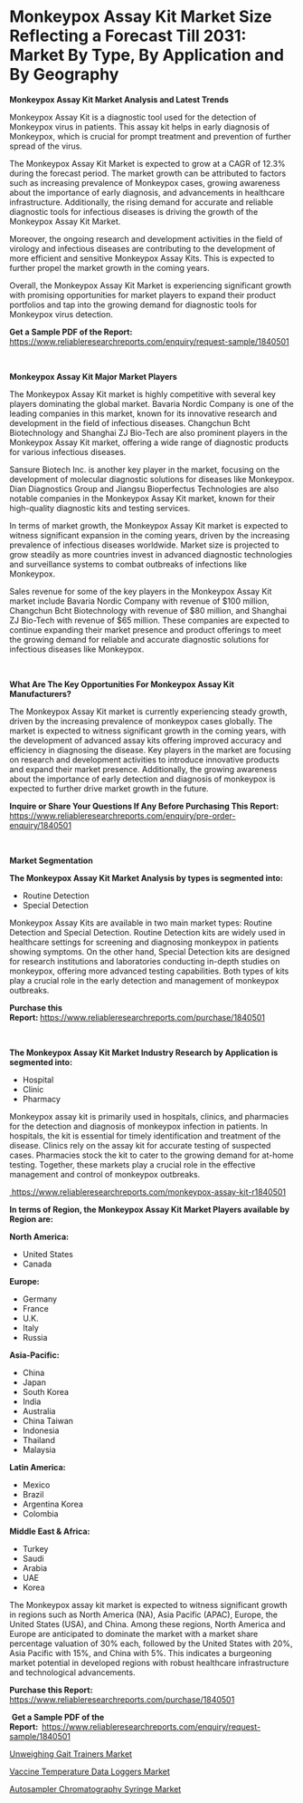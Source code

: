 <p><h1>Monkeypox Assay Kit Market Size Reflecting a Forecast Till 2031: Market By Type, By Application and By Geography</h1></p><p><strong>Monkeypox Assay Kit Market Analysis and Latest Trends</strong></p>
<p><p>Monkeypox Assay Kit is a diagnostic tool used for the detection of Monkeypox virus in patients. This assay kit helps in early diagnosis of Monkeypox, which is crucial for prompt treatment and prevention of further spread of the virus.</p><p>The Monkeypox Assay Kit Market is expected to grow at a CAGR of 12.3% during the forecast period. The market growth can be attributed to factors such as increasing prevalence of Monkeypox cases, growing awareness about the importance of early diagnosis, and advancements in healthcare infrastructure. Additionally, the rising demand for accurate and reliable diagnostic tools for infectious diseases is driving the growth of the Monkeypox Assay Kit Market.</p><p>Moreover, the ongoing research and development activities in the field of virology and infectious diseases are contributing to the development of more efficient and sensitive Monkeypox Assay Kits. This is expected to further propel the market growth in the coming years.</p><p>Overall, the Monkeypox Assay Kit Market is experiencing significant growth with promising opportunities for market players to expand their product portfolios and tap into the growing demand for diagnostic tools for Monkeypox virus detection.</p></p>
<p><strong>Get a Sample PDF of the Report:&nbsp;</strong> <a href="https://www.reliableresearchreports.com/enquiry/request-sample/1840501">https://www.reliableresearchreports.com/enquiry/request-sample/1840501</a></p>
<p>&nbsp;</p>
<p><strong>Monkeypox Assay Kit Major Market Players</strong></p>
<p><p>The Monkeypox Assay Kit market is highly competitive with several key players dominating the global market. Bavaria Nordic Company is one of the leading companies in this market, known for its innovative research and development in the field of infectious diseases. Changchun Bcht Biotechnology and Shanghai ZJ Bio-Tech are also prominent players in the Monkeypox Assay Kit market, offering a wide range of diagnostic products for various infectious diseases.</p><p>Sansure Biotech Inc. is another key player in the market, focusing on the development of molecular diagnostic solutions for diseases like Monkeypox. Dian Diagnostics Group and Jiangsu Bioperfectus Technologies are also notable companies in the Monkeypox Assay Kit market, known for their high-quality diagnostic kits and testing services.</p><p>In terms of market growth, the Monkeypox Assay Kit market is expected to witness significant expansion in the coming years, driven by the increasing prevalence of infectious diseases worldwide. Market size is projected to grow steadily as more countries invest in advanced diagnostic technologies and surveillance systems to combat outbreaks of infections like Monkeypox.</p><p>Sales revenue for some of the key players in the Monkeypox Assay Kit market include Bavaria Nordic Company with revenue of $100 million, Changchun Bcht Biotechnology with revenue of $80 million, and Shanghai ZJ Bio-Tech with revenue of $65 million. These companies are expected to continue expanding their market presence and product offerings to meet the growing demand for reliable and accurate diagnostic solutions for infectious diseases like Monkeypox.</p></p>
<p>&nbsp;</p>
<p><strong>What Are The Key Opportunities For Monkeypox Assay Kit Manufacturers?</strong></p>
<p><p>The Monkeypox Assay Kit market is currently experiencing steady growth, driven by the increasing prevalence of monkeypox cases globally. The market is expected to witness significant growth in the coming years, with the development of advanced assay kits offering improved accuracy and efficiency in diagnosing the disease. Key players in the market are focusing on research and development activities to introduce innovative products and expand their market presence. Additionally, the growing awareness about the importance of early detection and diagnosis of monkeypox is expected to further drive market growth in the future.</p></p>
<p><strong>Inquire or Share Your Questions If Any Before Purchasing This Report:</strong> <a href="https://www.reliableresearchreports.com/enquiry/pre-order-enquiry/1840501">https://www.reliableresearchreports.com/enquiry/pre-order-enquiry/1840501</a></p>
<p>&nbsp;</p>
<p><strong>Market Segmentation</strong></p>
<p><strong>The Monkeypox Assay Kit Market Analysis by types is segmented into:</strong></p>
<p><ul><li>Routine Detection</li><li>Special Detection</li></ul></p>
<p><p>Monkeypox Assay Kits are available in two main market types: Routine Detection and Special Detection. Routine Detection kits are widely used in healthcare settings for screening and diagnosing monkeypox in patients showing symptoms. On the other hand, Special Detection kits are designed for research institutions and laboratories conducting in-depth studies on monkeypox, offering more advanced testing capabilities. Both types of kits play a crucial role in the early detection and management of monkeypox outbreaks.</p></p>
<p><strong>Purchase this Report:&nbsp;</strong><a href="https://www.reliableresearchreports.com/purchase/1840501">https://www.reliableresearchreports.com/purchase/1840501</a></p>
<p>&nbsp;</p>
<p><strong>The Monkeypox Assay Kit Market Industry Research by Application is segmented into:</strong></p>
<p><ul><li>Hospital</li><li>Clinic</li><li>Pharmacy</li></ul></p>
<p><p>Monkeypox assay kit is primarily used in hospitals, clinics, and pharmacies for the detection and diagnosis of monkeypox infection in patients. In hospitals, the kit is essential for timely identification and treatment of the disease. Clinics rely on the assay kit for accurate testing of suspected cases. Pharmacies stock the kit to cater to the growing demand for at-home testing. Together, these markets play a crucial role in the effective management and control of monkeypox outbreaks.</p></p>
<p><a href="https://www.reliableresearchreports.com/monkeypox-assay-kit-r1840501">&nbsp;https://www.reliableresearchreports.com/monkeypox-assay-kit-r1840501</a></p>
<p><strong>In terms of Region, the Monkeypox Assay Kit Market Players available by Region are:</strong></p>
<p>
    <p> <strong> North America: </strong>
        <ul>
            <li>United States</li>
            <li>Canada</li>
        </ul>
        </p> 
    <p> <strong> Europe: </strong>
        <ul>
            <li>Germany</li>
            <li>France</li>
            <li>U.K.</li>
            <li>Italy</li>
            <li>Russia</li>
        </ul>
        </p> 
    <p> <strong> Asia-Pacific: </strong>
        <ul>
            <li>China</li>
            <li>Japan</li>
            <li>South Korea</li>
            <li>India</li>
            <li>Australia</li>
            <li>China Taiwan</li>
            <li>Indonesia</li>
            <li>Thailand</li>
            <li>Malaysia</li>
        </ul>
        </p> 
    <p> <strong> Latin America: </strong>
        <ul>
            <li>Mexico</li>
            <li>Brazil</li>
            <li>Argentina Korea</li>
            <li>Colombia</li>
        </ul>
        </p> 
    <p> <strong> Middle East & Africa: </strong>
        <ul>
            <li>Turkey</li>
            <li>Saudi</li>
            <li>Arabia</li>
            <li>UAE</li>
            <li>Korea</li>
        </ul>
    </p>
    </p>
<p><p>The Monkeypox assay kit market is expected to witness significant growth in regions such as North America (NA), Asia Pacific (APAC), Europe, the United States (USA), and China. Among these regions, North America and Europe are anticipated to dominate the market with a market share percentage valuation of 30% each, followed by the United States with 20%, Asia Pacific with 15%, and China with 5%. This indicates a burgeoning market potential in developed regions with robust healthcare infrastructure and technological advancements.</p></p>
<p><strong>Purchase this Report: </strong><a href="https://www.reliableresearchreports.com/purchase/1840501">https://www.reliableresearchreports.com/purchase/1840501</a></p>
<p>&nbsp;<strong>Get a Sample PDF of the Report:&nbsp;&nbsp;</strong><a href="https://www.reliableresearchreports.com/enquiry/request-sample/1840501">https://www.reliableresearchreports.com/enquiry/request-sample/1840501</a></p>
<p><strong></strong></p>
<p><p><a href="https://github.com/elizabethdagraca/Market-Research-Report-List-4/blob/main/unweighing-gait-trainers-market.md">Unweighing Gait Trainers Market</a></p><p><a href="https://github.com/santosh758595/Market-Research-Report-List-5/blob/main/vaccine-temperature-data-loggers-market.md">Vaccine Temperature Data Loggers Market</a></p><p><a href="https://github.com/mbisetmhermsr/Market-Research-Report-List-3/blob/main/autosampler-chromatography-syringe-market.md">Autosampler Chromatography Syringe Market</a></p></p>